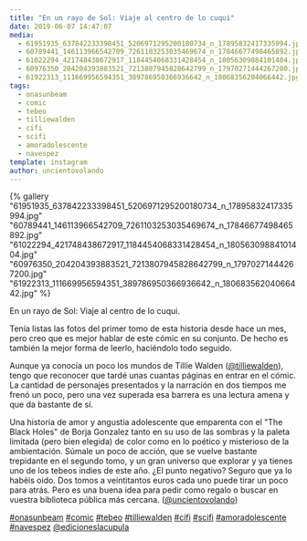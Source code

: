 ```yaml
---
title: "En un rayo de Sol: Viaje al centro de lo cuqui"
date: 2019-06-07 14:47:07
media: 
  - 61951935_637842233398451_5206971295200180734_n_17895832417335994.jpg
  - 60789441_146113966542709_7261103253035469674_n_17846677498465892.jpg
  - 61022294_421748438672917_1184454068331428454_n_18056309884101404.jpg
  - 60976350_204204393883521_7213807945828642799_n_17970271444267200.jpg
  - 61922313_111669956594351_389786950366936642_n_18068356204066442.jpg
tags: 
  - onasunbeam
  - comic
  - tebeo
  - tilliewalden
  - cifi
  - scifi
  - amoradolescente
  - navespez
template: instagram
author: uncientovolando
---
```


{% gallery "61951935_637842233398451_5206971295200180734_n_17895832417335994.jpg" "60789441_146113966542709_7261103253035469674_n_17846677498465892.jpg" "61022294_421748438672917_1184454068331428454_n_18056309884101404.jpg" "60976350_204204393883521_7213807945828642799_n_17970271444267200.jpg" "61922313_111669956594351_389786950366936642_n_18068356204066442.jpg" %}

En un rayo de Sol: Viaje al centro de lo cuqui.

Tenía listas las fotos del primer tomo de esta historia desde hace un mes, pero creo que es mejor hablar de este cómic en su conjunto. De hecho es también la mejor forma de leerlo, haciéndolo todo seguido.

Aunque ya conocía un poco los mundos de Tillie Walden ([@tilliewalden](https://instagram.com/tilliewalden)), tengo que reconocer que tardé unas cuantas páginas en entrar en el cómic. La cantidad de personajes presentados y la narración en dos tiempos me frenó un poco, pero una vez superada esa barrera es una lectura amena y que da bastante de sí.

Una historia de amor y angustia adolescente que emparenta con el "The Black Holes" de Borja Gonzalez tanto en su uso de las sombras y la paleta limitada (pero bien elegida) de color como en lo poético y misterioso de la ambientación. Súmale un poco de acción, que se vuelve bastante trepidante en el segundo tomo, y un gran universo que explorar y ya tienes uno de los tebeos indies de este año. ¿El punto negativo? Seguro que ya lo habéis oido. Dos tomos a veintitantos euros cada uno puede tirar un poco para atrás. Pero es una buena idea para pedir como regalo o buscar en vuestra biblioteca pública más cercana. ([@uncientovolando](https://instagram.com/uncientovolando))

[#onasunbeam](/tags/onasunbeam) [#comic](/tags/comic) [#tebeo](/tags/tebeo) [#tilliewalden](/tags/tilliewalden) [#cifi](/tags/cifi) [#scifi](/tags/scifi) [#amoradolescente](/tags/amoradolescente) [#navespez](/tags/navespez) [@edicioneslacupula](https://instagram.com/edicioneslacupula)
